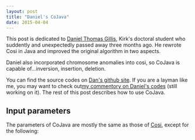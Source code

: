 ```yaml
---
layout: post
title: "Daniel's CoJava"
date: 2015-04-04
---
```


This post is dedicated to <a href="http://www.smithfuneralhomebroadway.com/fh/obituaries/obituary.cfm?o_id=2902785&fh_id=13749">Daniel Thomas Gillis</a>, Kirk's doctoral student who suddently and unexpectedly passed away three months ago. He rewrote Cosi in Java and improved the original algorithm in two aspects.

Daniel also incorporated chromosome anomalies into cosi, so CoJava is capable of...inversion, insertion, deletion.

You can find the source codes on <a href="https://github.com/dtgillis/Cojava">Dan's github site</a>. If you are a layman like me, you may want to check out<a href="https://github.com/lybird300/CoJava_linly_nov13">my commentory on Daniel's codes</a> (still working on it). The rest of this post describes how to use CoJava. 

<h2>Input parameters</h2>
The parameters of CoJava are mostly the same as those of <a href="lybird300.github.io/_posts/2015-04-02-cosi-overview.md">Cosi</a>, except for the following:
